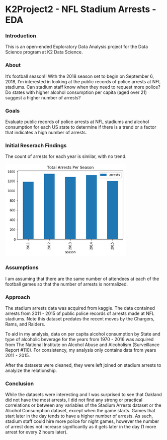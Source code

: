 # K2Project2 - NFL Stadium Arrests - EDA

### Introduction

This is an open-ended Exploratory Data Analysis project for the Data Science program at K2 Data Science. 

### About

It’s football season!! With the 2018 season set to begin on September 6, 2018, I’m interested in looking at the public records of police arrests at NFL stadiums. Can stadium staff know when they need to request more police? Do states with higher alcohol consumption per capita (aged over 21) suggest a higher number of arrests?

### Goals

Evaluate public records of police arrests at NFL stadiums and alcohol consumption for each US state to determine if there is a trend or a factor that indicates a high number of arrests.

### Initial Reserach Findings

The count of arrests for each year is similar, with no trend. 

![Arrests Per Year](https://github.com/lalitayang/K2Project2/blob/master/images/arrestsPerYear.png)

### Assumptions
I am assuming that there are the same number of attendees at each of the football games so that the number of arrests is normalized.

### Approach

The stadium arrests data was acquired from kaggle. The data contained arrests from 2011 - 2015 of public police records of arrests made at NFL stadiums. Note this dataset predates the recent moves by the Chargers, Rams, and Raiders.

To aid in my analysis, data on per capita alcohol consumption by State and type of alcoholic beverage for the years from 1970 - 2016 was acquired from The National Institute on Alcohol Abuse and Alcoholism (Surveillance Report #110). For consistency, my analysis only contains data from years 2011 - 2015. 

After the datasets were cleaned, they were left joined on stadium arrests to analyize the relationship.

### Conclusion

While the datasets were interesting and I was surprised to see that Oakland did not have the most arrests, I did not find any strong or practical correlations or between any variables of the Stadium Arrests dataset or the Alcohol Consumption dataset, except when the game starts. Games that start later in the day tends to have a higher number of arrests. As such, stadium staff could hire more police for night games, however the number of arrest does not increase significantly as it gets later in the day (1 more arrest for every 2 hours later).
